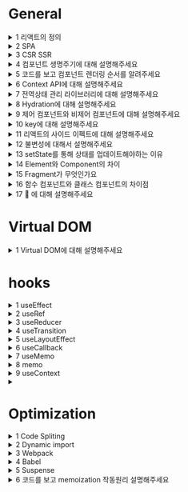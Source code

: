 # General

<details>
  <summary>1 리액트의 정의</summary>

  ### 코드
  ```js
  ```
  ### 정답
  ```js
  ```
</details>

<details>
  <summary>2 SPA</summary>

  ### 코드
  ```js
  ```
  ### 정답
  ```js
  ```
</details>

<details>
  <summary>3 CSR SSR</summary>

  ### 코드
  ```js
  ```
  ### 정답
  ```js
  ```
</details>

<details>
  <summary>4 컴포넌트 생명주기에 대해 설명해주세요</summary>

  ### 코드
  ```js
  ```
  ### 정답
  ```js
  ```
</details>

<details>
  <summary>5 코드를 보고 컴포넌트 렌더링 순서를 알려주세요</summary>

  ### 코드
  ```js
  ```
  ### 정답
  ```js
  ```
</details>

<details>
  <summary>6 Context API에 대해 설명해주세요</summary>

  ### 코드
  ```js
  ```
  ### 정답
  ```js
  ```
</details>

<details>
  <summary>7 전역상태 관리 라이브러리에 대해 설명해주세요</summary>

  ### 코드
  ```js
  ```
  ### 정답
  ```js
  ```
</details>

<details>
  <summary>8 Hydration에 대해 설명해주세요</summary>

  ### 코드
  ```js
  ```
  ### 정답
  ```js
  ```
</details>

<details>
  <summary>9 제어 컴포넌트와 비제어 컴포넌트에 대해 설명해주세요</summary>

  ### 코드
  ```js
  ```
  ### 정답
  ```js
  ```
</details>

<details>
  <summary>10 key에 대해 설명해주세요</summary>

  ### 코드
  ```js
  ```
  ### 정답
  ```js
  ```
</details>

<details>
  <summary>11 리액트의 사이드 이펙트에 대해 설명해주세요</summary>

  ### 코드
  ```js
  ```
  ### 정답
  ```js
  ```
</details>

<details>
  <summary>12 불변성에 대해서 설명해주세요</summary>

  ### 코드
  ```js
  ```
  ### 정답
  ```js
  ```
</details>

<details>
  <summary>13 setState를 통해 상태를 업데이트해야하는 이유</summary>

  ### 코드
  ```js
  ```
  ### 정답
  ```js
  ```
</details>

<details>
  <summary>14 Element와 Component의 차이</summary>

  ### 코드
  ```js
  ```
  ### 정답
  ```js
  ```
</details>

<details>
  <summary>15 Fragment가 무엇인가요</summary>

  ### 코드
  ```js
  ```
  ### 정답
  ```js
  ```
</details>

<details>
  <summary>16 함수 컴포넌트와 클래스 컴포넌트의 차이점</summary>

  ### 코드
  ```js
  ```
  ### 정답
  ```js
  ```
</details>

<details>
  <summary>17 <StrictMode /> 에 대해 설명해주세요</summary>

  ### 코드
  ```js
  ```
  ### 정답
  ```js
  ```
</details>

# Virtual DOM

<details>
  <summary>1 Virtual DOM에 대해 설명해주세요</summary>

  ### 코드
  ```js
  ```
  ### 정답
  ```js
  ```
</details>

# hooks

<details>
  <summary>1 useEffect</summary>

  ### 코드
  ```js
  ```
  ### 정답
  ```js
  ```
</details>

<details>
  <summary>2 useRef</summary>

  ### 코드
  ```js
  ```
  ### 정답
  ```js
  ```
</details>

<details>
  <summary>3 useReducer</summary>

  ### 코드
  ```js
  ```
  ### 정답
  ```js
  ```
</details>

<details>
  <summary>4 useTransition</summary>

  ### 코드
  ```js
  ```
  ### 정답
  ```js
  ```
</details>

<details>
  <summary>5 useLayoutEffect</summary>

  ### 코드
  ```js
  ```
  ### 정답
  ```js
  ```
</details>

<details>
  <summary>6 useCallback</summary>

  ### 코드
  ```js
  ```
  ### 정답
  ```js
  ```
</details>

<details>
  <summary>7 useMemo</summary>

  ### 코드
  ```js
  ```
  ### 정답
  ```js
  ```
</details>

<details>
  <summary>8 memo</summary>

  ### 코드
  ```js
  ```
  ### 정답
  ```js
  ```
</details>

<details>
  <summary>9 useContext</summary>

  ### 코드
  ```js
  ```
  ### 정답
  ```js
  ```
</details>

<details>
  <summary></summary>

  ### 코드
  ```js
  ```
  ### 정답
  ```js
  ```
</details>

# Optimization

<details>
  <summary>1 Code Spliting</summary>

  ### 코드
  ```js
  ```
  ### 정답
  ```js
  ```
</details>
<details>
  <summary>2 Dynamic import</summary>

  ### 코드
  ```js
  ```
  ### 정답
  ```js
  ```
</details>
<details>
  <summary>3 Webpack</summary>

  ### 코드
  ```js
  ```
  ### 정답
  ```js
  ```
</details>

<details>
  <summary>4 Babel</summary>

  ### 코드
  ```js
  ```
  ### 정답
  ```js
  ```
</details>

<details>
  <summary>5 Suspense</summary>

  ### 코드
  ```js
  ```
  ### 정답
  ```js
  ```
</details>

<details>
  <summary>6 코드를 보고 memoization 작동원리 설명해주세요</summary>

  ### 코드
  ```js
  ```
  ### 정답
  ```js
  ```
</details>
